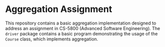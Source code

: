 # Aggregation Assignment

This repository contains a basic aggregation implementation designed to address an assignment in CS-5800 (Advanced Software Engineering). 
The `driver` package contains a basic program demonstrating the usage of the `Course` class, which implements aggregation.
